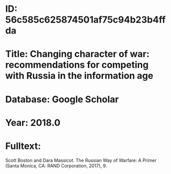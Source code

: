 # ID: 56c585c625874501af75c94b23b4ffda
# Title: Changing character of war: recommendations for competing with Russia in the information age
# Database: Google Scholar
# Year: 2018.0
# Fulltext:
Scott Boston and Dara Massicot.
The Russian Way of Warfare: A Primer (Santa Monica, CA: RAND Corporation, 2017), 9.